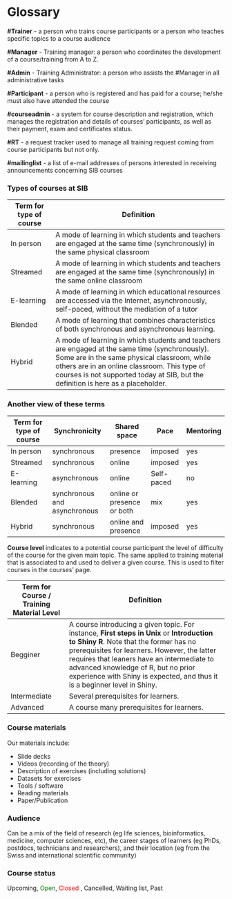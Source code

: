 # Glossary

**#Trainer** - a person who trains course participants or a person who teaches specific topics to a course audience 

**#Manager** - Training manager: a person who coordinates the development of a course/training from A to Z. 

**#Admin** - Training Administrator: a person who assists the #Manager in all administrative tasks 

**#Participant** -  a person who is registered and has paid for a course; he/she must also have attended the course 

**#courseadmin** - a system for course description and registration, which manages the registration and details of courses’ participants, as well as their payment, exam and certificates status. 

**#RT** - a request tracker used to manage all training request coming from course participants but not only.  

**#mailinglist** - a list of e-mail addresses of persons interested in receiving announcements concerning SIB courses 


### Types of courses at SIB 


| Term for type of course   | Definition                           |
| ------------------------- | ------------------------------------ |
| In person               | A mode of learning in which students and teachers are engaged at the same time (synchronously) in the same physical classroom   |
| Streamed                | A mode of learning in which students and teachers are engaged at the same time (synchronously) in the same online classroom  |
| E-learning              | A mode of learning in which educational resources are accessed via the Internet, asynchronously, self-paced, without the mediation of a tutor  |
| Blended                 | A mode of learning that combines characteristics of both synchronous and asynchronous learning.   |
| Hybrid                  | A mode of learning in which students and teachers are engaged at the same time (synchronously). Some are in the same physical classroom, while others are in an online classroom. This type of courses is not supported today at SIB, but the definition is here as a placeholder.  |

### Another view of these terms

| Term for type of course   | Synchronicity                 | Shared space              | Pace      | Mentoring    |
| ------------------------- | ----------------------------- |---------------------------| --------- | ------------ |
| In person                 | synchronous                   | presence                  | imposed   | yes          |
| Streamed                  | synchronous                   | online                    | imposed   | yes          |
| E-learning                | asynchronous                  | online                    | Self-paced| no           |
| Blended                   | synchronous and asynchronous  | online or presence or both| mix       | yes          |
| Hybrid                    | synchronous                   | online and presence       | imposed   | yes          |

**Course level** indicates to a potential course participant the level of difficulty of the course for the given main topic. The same applied to training material that is associated to and used to deliver a given course. This is used to filter courses in the courses’ page.  


| Term for Course / Training Material Level | Definition                           |
| ----------------------------------------- | ------------------------------------ |
| Begginer              | A course introducing a given topic. For instance, **First steps in Unix** or **Introduction to Shiny R**. Note that the former has no prerequisites for learners. However, the latter requires that leaners have an intermediate to advanced knowledge of R, but no prior experience with Shiny is expected, and thus it is a beginner level in Shiny.    |
| Intermediate          | Several prerequisites for learners.   |
| Advanced              | A course many prerequisites for learners.  |

### Course materials
Our materials include: 

- Slide decks 
- Videos (recording of the theory) 
- Description of exercises (including solutions) 
- Datasets for exercises
- Tools / software  
- Reading materials
- Paper/Publication 

### Audience

Can be a mix of the field of research (eg life sciences, bioinformatics, medicine, computer sciences, etc), the career stages of learners (eg PhDs, postdocs, technicians and researchers), and their location (eg from the Swiss and international scientific community) 

### Course status 

Upcoming, <span style="color:green">Open</span>, <span style="color:red"> Closed </span>, Cancelled, Waiting list, Past 